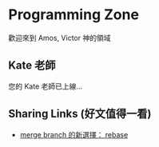 # Programming Zone
歡迎來到 Amos, Victor 神的領域

## Kate 老師
您的 Kate 老師已上線...

## Sharing Links (好文值得一看)
  * [merge branch 的新選擇： rebase](https://ihower.tw/blog/archives/3843)
